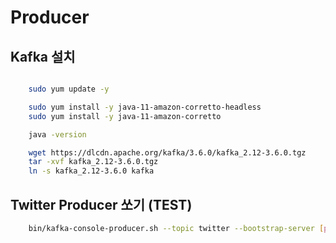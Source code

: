 # Producer

## Kafka 설치

```sh

    sudo yum update -y

    sudo yum install -y java-11-amazon-corretto-headless
    sudo yum install -y java-11-amazon-corretto

    java -version

    wget https://dlcdn.apache.org/kafka/3.6.0/kafka_2.12-3.6.0.tgz
    tar -xvf kafka_2.12-3.6.0.tgz
    ln -s kafka_2.12-3.6.0 kafka
```

## Twitter Producer 쏘기 (TEST)

```sh
    bin/kafka-console-producer.sh --topic twitter --bootstrap-server [private-ip]:9092
```

